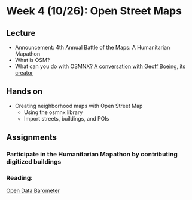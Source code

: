 
# Week 4 (10/26): Open Street Maps

## Lecture 
- Announcement: 4th Annual Battle of the Maps: A Humanitarian Mapathon
- What is OSM?
- What can you do with OSMNX? [A conversation with Geoff Boeing, its creator](https://www.youtube.com/watch?v=Q0uxu25ddc4)
## Hands on
- Creating neighborhood maps with Open Street Map
    - Using the osmnx library
    - Import streets, buildings, and POIs
## Assignments
### Participate in the Humanitarian Mapathon by contributing digitized buildings

### Reading:
[Open Data Barometer](https://opendatabarometer.org/4thedition/report/)
